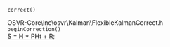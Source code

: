 

`correct()`  


OSVR-Core\inc\osvr\Kalman\FlexibleKalmanCorrect.h  
`beginCorrection()`  
[S = H * PHt + R;](https://github.com/OSVR/OSVR-Core/blob/59405fc1b1a25aea051dfbba0be5171fa19b8b30/inc/osvr/Kalman/FlexibleKalmanCorrect.h#L157)
